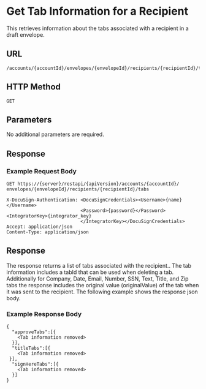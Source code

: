 # Get Tab Information for a Recipient

This retrieves information about the tabs associated with a recipient in a draft envelope.

## URL

    /accounts/{accountId}/envelopes/{envelopeId}/recipients/{recipientId}/tabs

## HTTP Method

    GET

## Parameters

No additional parameters are required.

## Response

### Example Request Body

    GET https://{server}/restapi/{apiVersion}/accounts/{accountId}/
    envelopes/{envelopeId}/recipients/{recipientId}/tabs
    
    X-DocuSign-Authentication: <DocuSignCredentials><Username>{name}</Username>
                               <Password>{password}</Password><IntegratorKey>{integrator_key}
                               </IntegratorKey></DocuSignCredentials>
    Accept: application/json
    Content-Type: application/json

## Response

The response returns a list of tabs associated with the recipient..
The tab information includes a tabId that can be used when deleting a tab.
Additionally for Company, Date, Email, Number, SSN, Text, Title, and Zip tabs 
the response includes the original value (originalValue) of the tab when it was sent
to the recipient. The following example shows the response json body.

### Example Response Body

    {
      "approveTabs":[{
        <Tab information removed>
      }],
      "titleTabs":[{
        <Tab information removed>
     }],
      "signHereTabs":[{
        <Tab information removed>
      }]
    }
